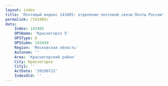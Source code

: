 ```yaml
---
layout: index
title: 'Почтовый индекс 143405: отделение почтовой связи Почты России'
permalink: /143405/
data:
    Index: 143405
    OPSName: 'Красногорск 5'
    OPSType: О
    OPSSubm: 143449
    Region: 'Московская область'
    Autonom: ''
    Area: 'Красногорский район'
    City: Красногорск
    City1: ''
    ActDate: '20100721'
    IndexOld: ''
---
```

